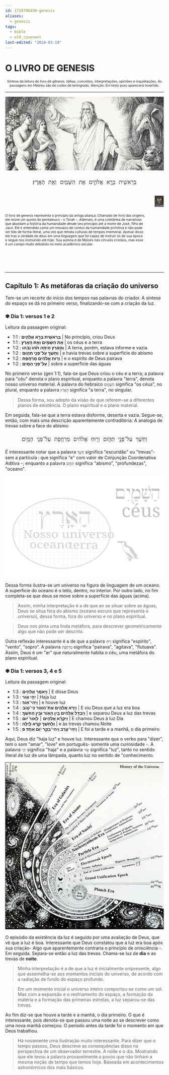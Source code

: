 ```yaml
---
id: 1710798450-genesis
aliases:
  - genesis
tags:
  - bible
  - old_covenant
last-edited: "2024-03-19"
---
```


# O LIVRO DE GENESIS

<span style="text-align: center; width: 100%; font-size: 0.75em">

Síntese da leitura do livro de gênesis. Idéias, conceitos, interpretações, opiniões e inquietações.
As passagens em Hebreu são do codex de leningrado. Atenção: Em texto puro aparecerá invertido.

</span>

---

![adam-eve-god-animals.png](../assets/from_notes/1710798450-genesis-2024-03-18-20-51-16-adam-eve-god-animals.png)

<span style="font-size: 1.5em; width: 100%; text-align: center">

    בְּרֵאשִׁ֖ית בָּרָ֣א אֱלֹהִ֑ים אֵ֥ת הַשָּׁמַ֖יִם וְאֵ֥ת הָאָֽרֶץ׃

</span>
 
<span style="display: flex; align-items: center; justify-content: center; font-size: .75em">

O livro de genesis representa o princípio da antiga aliança. Chamado de livro das origens, ele reúne um quinto do pentateuco - o Torah -. Ademais, é uma coletânea de narrativas que abordam a história da humanidade desde seu princípio até a morte de José, filho de Jacó. Ele é entendido como um mosaico de contos da humanidade primitiva e não pode ser lido de forma literal, uma vez que retrata culturas de tempos imemorial. Apesar disso ele traz a verdade de deus em uma linguagem que foi capaz de instruir os de sua época e segue nos instruindo até hoje. Sua autoria é de Moisés nos círculos cristãos, mas esse é um campo muito debatido no meio acadêmico secular.

<span style="width: 220px; height: 240px; margin-left: 30px">

![moses-commandments-painting.png](../assets/from_notes/1710798450-genesis-2024-03-18-23-44-58-moses-commandments-painting.png)

</span>

</span>

---

## Capítulo 1: As metáforas da criação do universo

Tem-se um recorte do início dos tempos nas palavras do criador. A síntese do espaço se dá no primeiro verso, finalizando-se com a criação da luz.

### ✾ Dia 1: versos 1 e 2

Leitura da passagem original:

- 1:1 : **בְּרֵאשִׁ֖ית בָּרָ֣א אֱלֹהִ֑ים** | No princípio, criou Deus
- 1:1 : **אֵ֥ת הַשָּׁמַ֖יִם וְאֵ֥ת הָאָֽרֶץ׃** | os céus e a terra
- 1:2 : **וְהָאָ֗רֶץ הָיְתָ֥ה תֹ֙הוּ֙ וָבֹ֔הוּ** | A terra, porém, estava informe e vazia
- 1:2 : **וְחֹ֖שֶׁךְ עַל־פְּנֵ֣י תְהֹ֑ום** | e havia trevas sobre a superfície do abismo
- 1:2 : **וְר֣וּחַ אֱלֹהִ֔ים מְרַחֶ֖פֶת** | e o espírito de Deus pairava
- 1:2 : **עַל־פְּנֵ֥י הַמָּֽיִם׃** | sobre a superfície das águas

No primeiro verso (gen 1:1), fala-se que Deus criou o céu e a terra; a palavra para "céu" denota o plano espiritual, enquanto a palavra "terra", denota nosso universo material. A palavra do hebraico `הַשָּׁמַ֖יִם` significa "os céus", no plural, enquanto a palavra `הָאָֽרֶץ` significa "a terra", no singular.

> Dessa forma, sou adepto da visão de que referem-se a diferentes planos de existência. O plano espiritual e o plano material.

Em seguida, fala-se que a terra estava disforme, deserta e vazia. Segue-se, então, com mais uma descrição aparentemente contraditória: A analogia de trevas sobre a face do abismo:

<span style="font-size: 1.5em; width: 100%; text-align: center">

    וְחֹ֖שֶׁךְ עַל־פְּנֵ֣י תְהֹ֑ום וְר֣וּחַ אֱלֹהִ֔ים מְרַחֶ֖פֶת עַל־פְּנֵ֥י הַמָּֽיִם

</span>

É interessante notar que a palavra `חֹ֖שֶׁךְ` significa "escuridão" ou "trevas"- sem a partícula `וְ` que significa "e" com valor de Conjunção Coordenativa Aditiva -; enquanto a palavra `תְהֹ֑ום` significa "abismo", "profundezas", "oceano".

![representation-beginning-universe-ocean-analogy.svg](../assets/from_notes/1710798450-genesis-2024-03-19-01-33-10-representation-beginning-universe-ocean-analogy.svg)

Dessa forma ilustra-se um universo na figura de linguagem de um oceano. A superfície do oceano é o leito, dentro, no interior. Por outro lado, no fim completa-se que deus se move sobre a superfície das águas (acima).

> Assim, minha interpretação é a de que ao se situar sobre as águas, Deus se situa fora do abismo (oceano escuro que representa o universo), dessa forma, fora do universo e no plano espiritual.

> Deus nos pinta uma linda metáfora, para descrever geometricamente algo que não pode ser descrito.

Outra reflexão interessante é a de que a palavra `ר֣וּחַ` significa "espírito", "vento", "sopro". A palavra `מְרַחֶ֖פֶת` significa "pairava", "agitava", "flutuava". Assim, Deus é um "ar" que naturalmente habita o céu, uma metáfora do plano espiritual.

### ✾ Dia 1: versos 3, 4 e 5

Leitura da passagem original:

- 1:3 : **וַיֹּ֥אמֶר אֱלֹהִ֖ים** | E disse Deus
- 1:3 : **יְהִ֣י אֹ֑ור** | Haja luz
- 1:3 : **וַֽיְהִי־אֹֽור׃** | e houve luz
- 1:4 : **וַיַּ֧רְא אֱלֹהִ֛ים אֶת־הָאֹ֖ור כִּי־טֹ֑וב** | E viu Deus que a luz era boa
- 1:4 : **וַיַּבְדֵּ֣ל אֱלֹהִ֔ים בֵּ֥ין הָאֹ֖ור וּבֵ֥ין הַחֹֽשֶׁךְ׃** | e separou Deus a luz das trevas
- 1:5 : **וַיִּקְרָ֨א אֱלֹהִ֤ים ׀ לָאֹור֙ יֹ֔ום** | E chamou Deus à luz Dia
- 1:5 : **וְלַחֹ֖שֶׁךְ קָ֣רָא לָ֑יְלָה** | e às trevas chamou Noite
- 1:5 : **וַֽיְהִי־עֶ֥רֶב וַֽיְהִי־בֹ֖קֶר יֹ֥ום אֶחָֽד׃ פ** | E foi a tarde e a manhã, o dia primeiro

Aqui, Deus diz "haja luz" e houve luz. Interessante que o verbo para "dizer", tem o som "amar", "love" em português- somente uma curiosidade -. A palavra `יְהִ֣י` significa "haja" e a palavra `אֹ֑ור` significa "luz", tanto no sentido literal de luz de uma lâmpada, quanto luz no sentido de "conhecimento.

![history-universe-from-science.png](../assets/from_notes/1710798450-genesis-2024-03-19-03-18-22-history-universe-from-science.png)

O episódio da existência da luz é seguido por uma avaliação de Deus, que vê que a luz é boa. Interessante que Deus constatou que a luz era boa após sua criação- Algo que aparentemente contraria o princípio de onisciência -. Em seguida. Separa-se então a luz das trevas. Chama-se luz de **dia** e as trevas de **noite**.

> Minha interpretação é a de que a luz é inicialmente onipresente, algo que assemelha-se aos momentos iniciais do universo, de acordo com a radiação de fundo do espaço profundo.

> Em um momento inicial o universo inteiro comportou-se como um sol. Mas com a expansão e o resfriamento do espaço, a formação da matéria e a formação das primeiras estrelas, a luz separou-se das trevas.

Ao fim diz-se que houve a tarde e a manhã, o dia primeiro. O que é interessante, pois denota-se que passou uma noite ao se descrever como uma nova manhã começou. O período antes da tarde foi o momento em que Deus trabalhou.

> Há novamente uma ilustração muito interessante. Para dizer que o tempo passou, Deus descreve as consequências disso na perspectiva de um observador terrestre. A noite e o dia. Mostrando que ele levou a palavra provavelmente a povos que não tinham a mesma noção de tempo que temos hoje. Baseada em acontecimentos astronômicos dos mais básicos.
